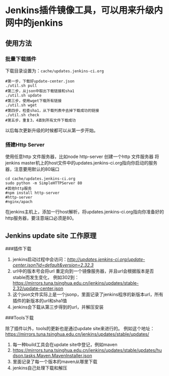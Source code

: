 # Jenkins插件镜像工具，可以用来升级内网中的jenkins

## 使用方法

### 批量下载插件
下载目录设置为：`cache/updates.jenkins-ci.org`

    #第一步，下载好update-center.json
    ./util.sh pull
    #第二步，从json中取出下载链接和sha1
    ./util.sh update
    #第三步，使用wget下载所有链接
    ./util.sh wget
    #第四步，检查sha1，从下载列表中去掉下载成功的链接
    ./util.sh check
    #第五步，重复3，4直到所有文件下载成功

以后每次更新升级的时候都可以从第一步开始。 
    
### 搭建Http Server

使用任意http 文件服务器，比如node http-server 创建一个http 文件服务器
将jenkins master机上的host文件中的updates.jenkins-ci.org指向你启动的服务器，注意要用默认的80端口

    cd cache/updates.jenkins-ci.org
    sudo python -m SimpleHTTPServer 80
    #其他http服务
    #npm install http-server
    #http-server
    #nginx/apach

在jenkins主机上，添加一行host解析，将updates.jenkins-ci.org指向你准备好的http服务器，要注意端口必须是80。


## Jenkins update site 工作原理

###插件下载

1. jenkins启动过程中会访问：*http://updates.jenkins-ci.org/update-center.json?id=default&version=2.32.3*
2. url中的版本号会将url 重定向到一个镜像服务器，并且url会根据版本是否stable而发生变化，
   例如302到：https://mirrors.tuna.tsinghua.edu.cn/jenkins/updates/stable-2.32/update-center.json
3. 这个json文件实际上是一个jsonp，里面记录了jenkins程序的新版本url，所有插件的新版本的url和sha1值
4. jenkins会下载从第三步得到的url，并解压安装

###Tools下载

除了插件以外，tools的更新也是通过update site来进行的。
例如这个地址：https://mirrors.tuna.tsinghua.edu.cn/jenkins/updates/stable/updates/

1. 每一种build工具会在update site中登记，例如maven
2. https://mirrors.tuna.tsinghua.edu.cn/jenkins/updates/stable/updates/hudson.tasks.Maven.MavenInstaller.json
3. 里面记录了每一个版本的maven从哪里下载
4. jenkins自己处理下载和解压
